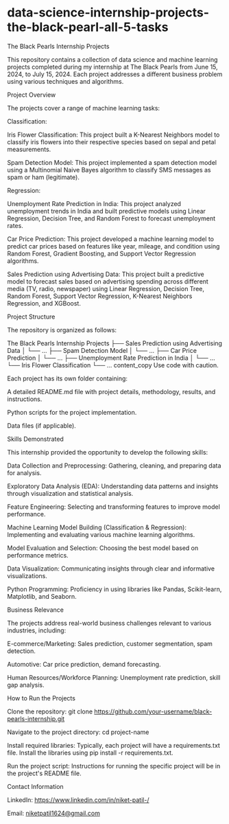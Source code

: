 ﻿# data-science-internship-projects-the-black-pearl-all-5-tasks
The Black Pearls Internship Projects

This repository contains a collection of data science and machine learning projects completed during my internship at The Black Pearls from June 15, 2024, to July 15, 2024. Each project addresses a different business problem using various techniques and algorithms.

Project Overview

The projects cover a range of machine learning tasks:

Classification:

Iris Flower Classification: This project built a K-Nearest Neighbors model to classify iris flowers into their respective species based on sepal and petal measurements.

Spam Detection Model: This project implemented a spam detection model using a Multinomial Naive Bayes algorithm to classify SMS messages as spam or ham (legitimate).

Regression:

Unemployment Rate Prediction in India: This project analyzed unemployment trends in India and built predictive models using Linear Regression, Decision Tree, and Random Forest to forecast unemployment rates.

Car Price Prediction: This project developed a machine learning model to predict car prices based on features like year, mileage, and condition using Random Forest, Gradient Boosting, and Support Vector Regression algorithms.

Sales Prediction using Advertising Data: This project built a predictive model to forecast sales based on advertising spending across different media (TV, radio, newspaper) using Linear Regression, Decision Tree, Random Forest, Support Vector Regression, K-Nearest Neighbors Regression, and XGBoost.

Project Structure

The repository is organized as follows:

The Black Pearls Internship Projects
├── Sales Prediction using Advertising Data
│   └── ...
├── Spam Detection Model
│   └── ...
├── Car Price Prediction
│   └── ...
├── Unemployment Rate Prediction in India
│   └── ...
└── Iris Flower Classification
    └── ...
content_copy
Use code with caution.

Each project has its own folder containing:

A detailed README.md file with project details, methodology, results, and instructions.

Python scripts for the project implementation.

Data files (if applicable).

Skills Demonstrated

This internship provided the opportunity to develop the following skills:

Data Collection and Preprocessing: Gathering, cleaning, and preparing data for analysis.

Exploratory Data Analysis (EDA): Understanding data patterns and insights through visualization and statistical analysis.

Feature Engineering: Selecting and transforming features to improve model performance.

Machine Learning Model Building (Classification & Regression): Implementing and evaluating various machine learning algorithms.

Model Evaluation and Selection: Choosing the best model based on performance metrics.

Data Visualization: Communicating insights through clear and informative visualizations.

Python Programming: Proficiency in using libraries like Pandas, Scikit-learn, Matplotlib, and Seaborn.

Business Relevance

The projects address real-world business challenges relevant to various industries, including:

E-commerce/Marketing: Sales prediction, customer segmentation, spam detection.

Automotive: Car price prediction, demand forecasting.

Human Resources/Workforce Planning: Unemployment rate prediction, skill gap analysis.

How to Run the Projects

Clone the repository: git clone https://github.com/your-username/black-pearls-internship.git

Navigate to the project directory: cd project-name

Install required libraries: Typically, each project will have a requirements.txt file. Install the libraries using pip install -r requirements.txt.

Run the project script: Instructions for running the specific project will be in the project's README file.

Contact Information

LinkedIn: https://www.linkedin.com/in/niket-patil-/

Email: niketpatil1624@gmail.com

